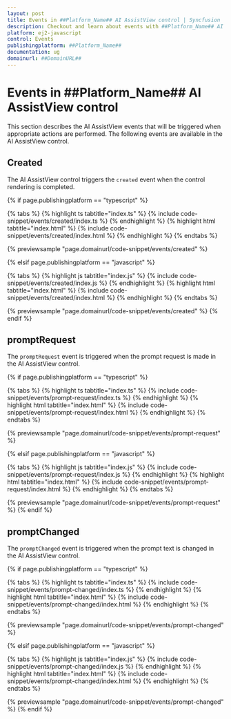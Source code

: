 ```yaml
---
layout: post
title: Events in ##Platform_Name## AI AssistView control | Syncfusion
description: Checkout and learn about events with ##Platform_Name## AI AssistView control of Syncfusion Essential JS 2 and more.
platform: ej2-javascript
control: Events
publishingplatform: ##Platform_Name##
documentation: ug
domainurl: ##DomainURL##
---
```


# Events in ##Platform_Name## AI AssistView control

This section describes the AI AssistView events that will be triggered when appropriate actions are performed. The following events are available in the AI AssistView control.

## Created

The AI AssistView control triggers the `created` event when the control rendering is completed.

{% if page.publishingplatform == "typescript" %}

{% tabs %}
{% highlight ts tabtitle="index.ts" %}
{% include code-snippet/events/created/index.ts %}
{% endhighlight %}
{% highlight html tabtitle="index.html" %}
{% include code-snippet/events/created/index.html %}
{% endhighlight %}
{% endtabs %}
        
{% previewsample "page.domainurl/code-snippet/events/created" %}

{% elsif page.publishingplatform == "javascript" %}

{% tabs %}
{% highlight js tabtitle="index.js" %}
{% include code-snippet/events/created/index.js %}
{% endhighlight %}
{% highlight html tabtitle="index.html" %}
{% include code-snippet/events/created/index.html %}
{% endhighlight %}
{% endtabs %}

{% previewsample "page.domainurl/code-snippet/events/created" %}
{% endif %}

## promptRequest

The `promptRequest` event is triggered when the prompt request is made in the AI AssistView control.

{% if page.publishingplatform == "typescript" %}

{% tabs %}
{% highlight ts tabtitle="index.ts" %}
{% include code-snippet/events/prompt-request/index.ts %}
{% endhighlight %}
{% highlight html tabtitle="index.html" %}
{% include code-snippet/events/prompt-request/index.html %}
{% endhighlight %}
{% endtabs %}
        
{% previewsample "page.domainurl/code-snippet/events/prompt-request" %}

{% elsif page.publishingplatform == "javascript" %}

{% tabs %}
{% highlight js tabtitle="index.js" %}
{% include code-snippet/events/prompt-request/index.js %}
{% endhighlight %}
{% highlight html tabtitle="index.html" %}
{% include code-snippet/events/prompt-request/index.html %}
{% endhighlight %}
{% endtabs %}

{% previewsample "page.domainurl/code-snippet/events/prompt-request" %}
{% endif %}

## promptChanged

The `promptChanged` event is triggered when the prompt text is changed in the AI AssistView control.

{% if page.publishingplatform == "typescript" %}

{% tabs %}
{% highlight ts tabtitle="index.ts" %}
{% include code-snippet/events/prompt-changed/index.ts %}
{% endhighlight %}
{% highlight html tabtitle="index.html" %}
{% include code-snippet/events/prompt-changed/index.html %}
{% endhighlight %}
{% endtabs %}
        
{% previewsample "page.domainurl/code-snippet/events/prompt-changed" %}

{% elsif page.publishingplatform == "javascript" %}

{% tabs %}
{% highlight js tabtitle="index.js" %}
{% include code-snippet/events/prompt-changed/index.js %}
{% endhighlight %}
{% highlight html tabtitle="index.html" %}
{% include code-snippet/events/prompt-changed/index.html %}
{% endhighlight %}
{% endtabs %}

{% previewsample "page.domainurl/code-snippet/events/prompt-changed" %}
{% endif %}
